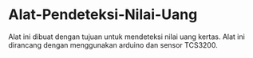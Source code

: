# Alat-Pendeteksi-Nilai-Uang
Alat ini dibuat dengan tujuan untuk mendeteksi nilai uang kertas. Alat ini dirancang dengan menggunakan arduino dan sensor TCS3200.
